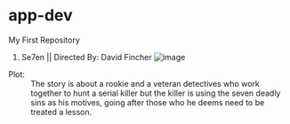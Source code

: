 # app-dev
My First Repository
1. Se7en || Directed By: David Fincher
![image](https://user-images.githubusercontent.com/102843107/206891207-9e1a4f17-d78b-40e7-a948-0b2976be5aba.png)
<dt>Plot:</dt>
<dd>The story is about a rookie and a veteran detectives who work together to hunt a serial killer but the killer is using the seven deadly sins as his motives, going after those who he deems need to be treated a lesson.</dd>

